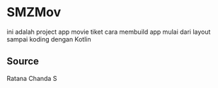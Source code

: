 # SMZMov
ini adalah project app movie tiket
cara membuild app mulai dari layout sampai koding dengan Kotlin

## Source
Ratana Chanda S
